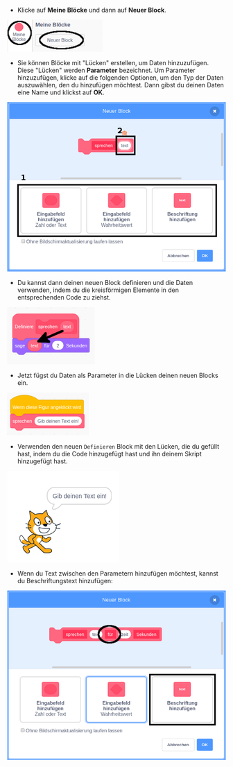 + Klicke auf **Meine Blöcke** und dann auf **Neuer Block**.

![Meine Blöcke](images/my-blocks-annotated.png)

+ Sie können Blöcke mit "Lücken" erstellen, um Daten hinzuzufügen. Diese "Lücken" werden **Parameter** bezeichnet. Um Parameter hinzuzufügen, klicke auf die folgenden Optionen, um den Typ der Daten auszuwählen, den du hinzufügen möchtest. Dann gibst du deinen Daten eine Name und klickst auf **OK**.

![Erstellen einen neuen Block mit Parametern](images/parameter-create-annotated.png)

+ Du kannst dann deinen neuen Block definieren und die Daten verwenden, indem du die kreisförmigen Elemente in den entsprechenden Code zu ziehst.

![Definieren einen neuen Blocks mit Parametern](images/parameter-define-annotated.png)

+ Jetzt fügst du Daten als Parameter in die Lücken deinen neuen Blocks ein.

![Verwenden einen neuen Blocks mit Parametern](images/parameter-use.png)

+ Verwenden den neuen `Definieren` Block mit den Lücken, die du gefüllt hast, indem du die Code hinzugefügt hast und ihn deinem Skript hinzugefügt hast.

![Testen einen neuen Block mit Parametern](images/parameter-test.png)

+ Wenn du Text zwischen den Parametern hinzufügen möchtest, kannst du Beschriftungstext hinzufügen:

![Erstellen einen neuen Block mit Parametern](images/parameter-label-text-annotated.png)